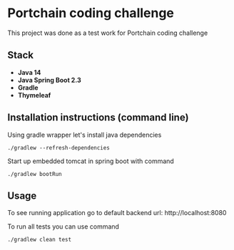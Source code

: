 # Portchain coding challenge

This project was done as a test work for Portchain coding challenge

## Stack

- **Java 14**
- **Java Spring Boot 2.3**
- **Gradle**
- **Thymeleaf**

## Installation instructions (command line)

Using gradle wrapper let's install java dependencies
``` 
./gradlew --refresh-dependencies
```

Start up embedded tomcat in spring boot with command 
```
./gradlew bootRun
```

## Usage
To see running application go to default backend url: http://localhost:8080

To run all tests you can use command 
```
./gradlew clean test
```
